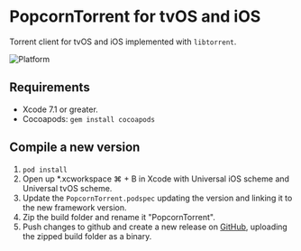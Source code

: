 # PopcornTorrent for tvOS and iOS

Torrent client for tvOS and iOS implemented with `libtorrent`.

![Platform](http://img.shields.io/badge/platform-iOS%20%7C%20tvOS-lightgrey.svg?style=flat)

## Requirements

- Xcode 7.1 or greater.
- Cocoapods: `gem install cocoapods`

## Compile a new version

1. `pod install`
2. Open up \*.xcworkspace ⌘ + B in Xcode with Universal iOS scheme and Universal tvOS scheme.
3. Update the `PopcornTorrent.podspec` updating the version and linking it to the new framework version.
4. Zip the build folder and rename it "PopcornTorrent".
5. Push changes to github and create a new release on [GitHub](https://github.com/PopcornTimeTV/PopcornTorrent/releases), uploading the zipped build folder as a binary.
